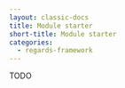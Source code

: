 ```yaml
---
layout: classic-docs
title: Module starter
short-title: Module starter
categories:
  - regards-framework
---
```


TODO
